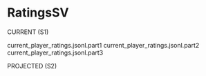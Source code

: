 # RatingsSV
CURRENT (S1)

current_player_ratings.jsonl.part1
current_player_ratings.jsonl.part2
current_player_ratings.jsonl.part3

PROJECTED (S2)
